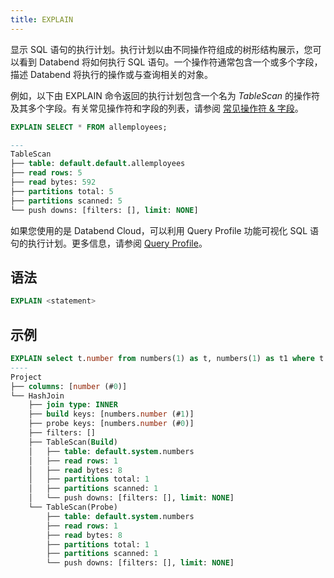 ```yaml
---
title: EXPLAIN
---
```


显示 SQL 语句的执行计划。执行计划以由不同操作符组成的树形结构展示，您可以看到 Databend 将如何执行 SQL 语句。一个操作符通常包含一个或多个字段，描述 Databend 将执行的操作或与查询相关的对象。

例如，以下由 EXPLAIN 命令返回的执行计划包含一个名为 *TableScan* 的操作符及其多个字段。有关常见操作符和字段的列表，请参阅 [常见操作符 & 字段](/guides/query/query-profile#common-operators--fields)。

```sql
EXPLAIN SELECT * FROM allemployees;

---
TableScan
├── table: default.default.allemployees
├── read rows: 5
├── read bytes: 592
├── partitions total: 5
├── partitions scanned: 5
└── push downs: [filters: [], limit: NONE]
```

如果您使用的是 Databend Cloud，可以利用 Query Profile 功能可视化 SQL 语句的执行计划。更多信息，请参阅 [Query Profile](/guides/query/query-profile)。

## 语法

```sql
EXPLAIN <statement>
```

## 示例

```sql
EXPLAIN select t.number from numbers(1) as t, numbers(1) as t1 where t.number = t1.number;
----
Project
├── columns: [number (#0)]
└── HashJoin
    ├── join type: INNER
    ├── build keys: [numbers.number (#1)]
    ├── probe keys: [numbers.number (#0)]
    ├── filters: []
    ├── TableScan(Build)
    │   ├── table: default.system.numbers
    │   ├── read rows: 1
    │   ├── read bytes: 8
    │   ├── partitions total: 1
    │   ├── partitions scanned: 1
    │   └── push downs: [filters: [], limit: NONE]
    └── TableScan(Probe)
        ├── table: default.system.numbers
        ├── read rows: 1
        ├── read bytes: 8
        ├── partitions total: 1
        ├── partitions scanned: 1
        └── push downs: [filters: [], limit: NONE]
```